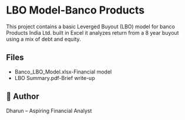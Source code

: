 # LBO Model-Banco Products
This project contains a basic Leverged Buyout (LBO) model for banco Products India Ltd.
built in Excel it analyzes return from a 8 year buyout using a mix of debt and equity.

## Files
- Banco_LBO_Model.xlsx-Financial model
- LBO Summary.pdf-Brief write-up

## 👤 Author
Dharun – Aspiring Financial Analyst
